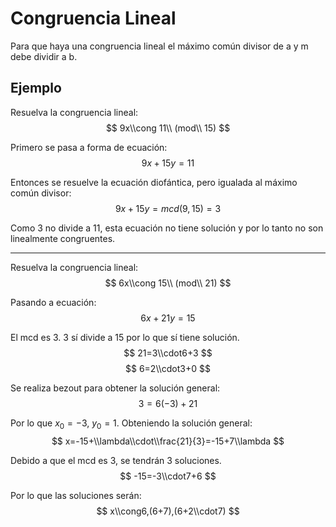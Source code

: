 # Congruencia Lineal

Para que haya una congruencia lineal el máximo común divisor de a y m debe
dividir a b.

## Ejemplo

Resuelva la congruencia lineal: $$ 9x\\cong 11\\ (mod\\ 15) $$

Primero se pasa a forma de ecuación: $$ 9x+15y=11 $$

Entonces se resuelve la ecuación diofántica, pero igualada al máximo común
divisor: $$ 9x+15y=mcd(9,15)=3 $$

Como 3 no divide a 11, esta ecuación no tiene solución y por lo tanto no son
linealmente congruentes.

______________________________________________________________________

Resuelva la congruencia lineal: $$ 6x\\cong 15\\ (mod\\ 21) $$

Pasando a ecuación: $$ 6x+21y=15 $$

El mcd es $3$. 3 sí divide a 15 por lo que sí tiene solución. $$ 21=3\\cdot6+3
$$ $$ 6=2\\cdot3+0 $$

Se realiza bezout para obtener la solución general: $$ 3=6(-3)+21 $$

Por lo que $x_0=-3$, $y_0=1$. Obteniendo la solución general: $$
x=-15+\\lambda\\cdot\\frac{21}{3}=-15+7\\lambda $$

Debido a que el mcd es 3, se tendrán 3 soluciones. $$ -15=-3\\cdot7+6 $$

Por lo que las soluciones serán: $$ x\\cong6,(6+7),(6+2\\cdot7) $$

